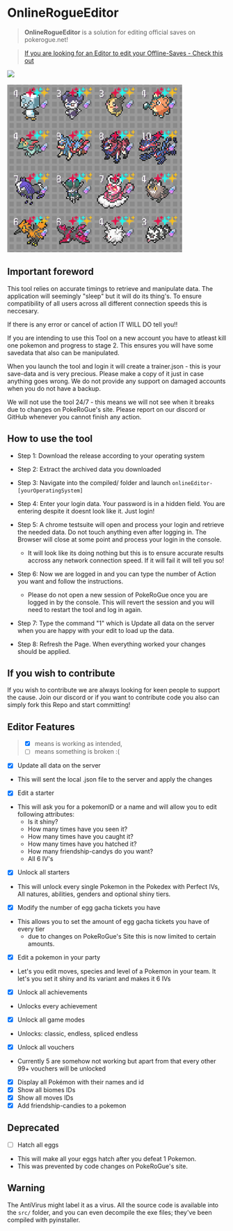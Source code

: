 # OnlineRogueEditor
> **OnlineRogueEditor** is a solution for editing official saves on pokerogue.net!

> [If you are looking for an Editor to edit your Offline-Saves - Check this out](https://github.com/claudiunderthehood/OfflineRogueEditor)

[<img src="https://img.shields.io/badge/Join%20our%20Discord!-8A2BE2">](https://discord.gg/8ZAnsZfVQP)

![Preview Image](.github/preview.png)

## Important foreword
This tool relies on accurate timings to retrieve and manipulate data. The application will seemingly "sleep" but it will do its thing's. To ensure compatibility of all users across all different connection speeds this is neccesary. 

If there is any error or cancel of action IT WILL DO tell you!!

If you are intending to use this Tool on a new account you have to atleast kill one pokemon and progress to stage 2. This ensures you will have some savedata that also can be manipulated.

When you launch the tool and login it will create a trainer.json - this is your save-data and is very precious. Please make a copy of it just in case anything goes wrong. We do not provide any support on damaged accounts when you do not have a backup.

We will not use the tool 24/7 - this means we will not see when it breaks due to changes on PokeRoGue's site. Please report on our discord or GitHub whenever you cannot finish any action.

## How to use the tool

- Step 1: Download the release according to your operating system
- Step 2: Extract the archived data you downloaded
- Step 3: Navigate into the compiled/ folder and launch `onlineEditor-[yourOperatingSystem]`
- Step 4: Enter your login data. Your password is in a hidden field. You are entering despite it doesnt look like it. Just login!
- Step 5: A chrome testsuite will open and process your login and retrieve the needed data. Do not touch anything even after logging in. The Browser will close at some point and process your login in the console.

  - It will look like its doing nothing but this is to ensure accurate results accross any network connection speed. If it will fail it will tell you so!
- Step 6: Now we are logged in and you can type the number of Action you want and follow the instructions.

  - Please do not open a new session of PokeRoGue once you are logged in by the console. This will revert the session and you will need to restart the tool and log in again.
- Step 7: Type the command "1" which is Update all data on the server when you are happy with your edit to load up the data.

- Step 8: Refresh the Page. When everything worked your changes should be applied.

## If you wish to contribute

If you wish to contribute we are always looking for keen people to support the cause. Join our discord or if you want to contribute code you also can simply fork this Repo and start committing!
 
## Editor Features
> - [X] means is working as intended, 
> - [ ] means something is broken :(

- [X] Update all data on the server
- This will sent the local .json file to the server and apply the changes

- [X] Edit a starter
- This will ask you for a pokemonID or a name and will allow you to edit following attributes:
  - Is it shiny?
  - How many times have you seen it?
  - How many times have you caught it?
  - How many times have you hatched it?
  - How many friendship-candys do you want?
  - All 6 IV's

- [X] Unlock all starters
- This will unlock every single Pokemon in the Pokedex with Perfect IVs, All natures, abilities, genders and optional shiny tiers.

- [X] Modify the number of egg gacha tickets you have
- This allows you to set the amount of egg gacha tickets you have of every tier
  - due to changes on PokeRoGue's Site this is now limited to certain amounts.

- [X] Edit a pokemon in your party
- Let's you edit moves, species and level of a Pokemon in your team. It let's you set it shiny and its variant and makes it 6 IVs

- [X] Unlock all achievements
- Unlocks every achievement

- [X] Unlock all game modes
- Unlocks: classic, endless, spliced endless

- [X] Unlock all vouchers
- Currently 5 are somehow not working but apart from that every other 99+ vouchers will be unlocked

- [X] Display all Pokémon with their names and id
- [X] Show all biomes IDs
- [X] Show all moves IDs
- [X] Add friendship-candies to a pokemon

## Deprecated

- [ ] Hatch all eggs
- This will make all your eggs hatch after you defeat 1 Pokemon.
- This was prevented by code changes on PokeRoGue's site.
## Warning

The AntiVirus might label it as a virus. All the source code is available into the `src/` folder, and you can even decompile the exe files; they've been compiled with pyinstaller.

<!-- Metadata: keywords -->
<meta name="description" content="is a solution for editing save files in the offline version for pokerogue written in Python.">
<meta name="keywords" content="pokerogue, pokerogue save editor, pokerogue hacks, pokerogue hack, pokerogue cheats, pokerogue cheat, pokerogue trainer, pokerogue cheat table, rogueEditor, free, gacha, ticket, tickets, egg, eggs, shiny, save, edit, pokemon, unlimited, hack, hacks, cheat, cheats, trainer, table, pokedex, dex, wave, money, level, levels, iv, ivs, stat, stats, item, items, api, mod, mods, tool, tools">
